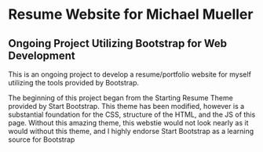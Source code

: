 # Resume Website for Michael Mueller

## Ongoing Project Utilizing Bootstrap for Web Development
This is an ongoing project to develop a resume/portfolio website for myself utilizing the tools provided
by Bootstrap.

The beginning of this project began from the Starting Resume Theme provided by Start Bootstrap. This theme has been modified, however is a substantial foundation for the CSS, structure of the HTML, and the JS of this page. Without this amazing theme, this webstie would not look nearly as it would without this theme, and I highly endorse Start Bootstrap as a learning source for Bootstrap
